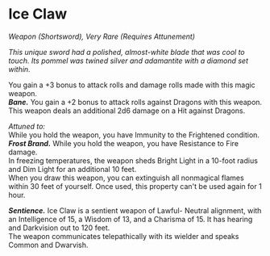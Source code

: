 # Ice Claw
*Weapon (Shortsword), Very Rare (Requires Attunement)*

*This unique sword had a polished, almost-white blade that was cool to touch. Its pommel was twined silver and adamantite with a diamond set within.*

You gain a +3 bonus to attack rolls and damage rolls made with this magic weapon.  
***Bane.*** You gain a +2 bonus to attack rolls against Dragons with this weapon. This weapon deals an additional 2d6 damage on a Hit against Dragons.  

*Attuned to:*  
While you hold the weapon, you have Immunity to the Frightened condition.  
***Frost Brand.*** While you hold the weapon, you have Resistance to Fire damage.  
In freezing temperatures, the weapon sheds Bright Light in a 10-foot radius and Dim Light for an additional 10 feet.  
When you draw this weapon, you can extinguish all nonmagical flames within 30 feet of yourself. Once used, this property can't be used again for 1 hour.

***Sentience.*** Ice Claw is a sentient weapon of Lawful- Neutral alignment, with an Intelligence of 15, a Wisdom of 13, and a Charisma of 15. It has hearing and Darkvision out to 120 feet.  
The weapon communicates telepathically with its wielder and speaks Common and Dwarvish.  